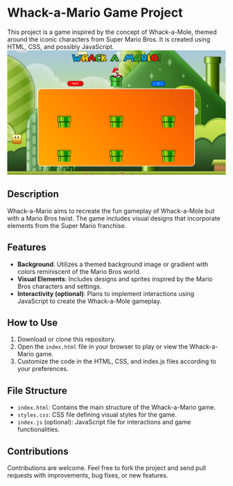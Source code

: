 
# Whack-a-Mario Game Project

This project is a game inspired by the concept of Whack-a-Mole, themed around the iconic characters from Super Mario Bros. It is created using HTML, CSS, and possibly JavaScript.
![Whack-a-Mario](demo.png)

## Description

Whack-a-Mario aims to recreate the fun gameplay of Whack-a-Mole but with a Mario Bros twist. The game includes visual designs that incorporate elements from the Super Mario franchise.

## Features

- **Background**: Utilizes a themed background image or gradient with colors reminiscent of the Mario Bros world.
- **Visual Elements**: Includes designs and sprites inspired by the Mario Bros characters and settings.
- **Interactivity (optional)**: Plans to implement interactions using JavaScript to create the Whack-a-Mole gameplay.

## How to Use

1. Download or clone this repository.
2. Open the `index.html` file in your browser to play or view the Whack-a-Mario game.
3. Customize the code in the HTML, CSS, and index.js files according to your preferences.

## File Structure

- `index.html`: Contains the main structure of the Whack-a-Mario game.
- `styles.css`: CSS file defining visual styles for the game.
- `index.js` (optional): JavaScript file for interactions and game functionalities.

## Contributions

Contributions are welcome. Feel free to fork the project and send pull requests with improvements, bug fixes, or new features.


